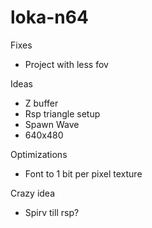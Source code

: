 # loka-n64

Fixes
- Project with less fov

Ideas
- Z buffer
- Rsp triangle setup
- Spawn Wave
- 640x480

Optimizations
- Font to 1 bit per pixel texture

Crazy idea
- Spirv till rsp?